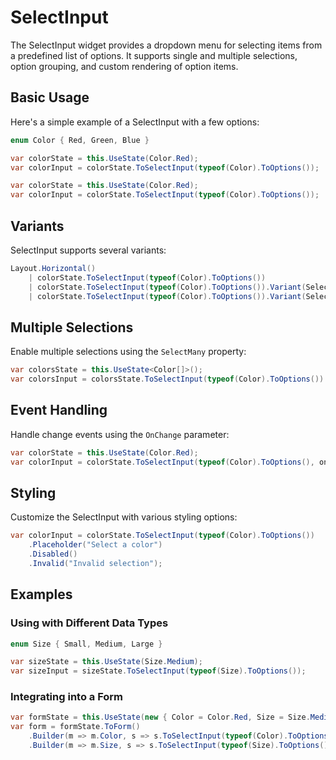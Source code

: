 # SelectInput

The SelectInput widget provides a dropdown menu for selecting items from a predefined list of options. It supports single and multiple selections, option grouping, and custom rendering of option items.

## Basic Usage

Here's a simple example of a SelectInput with a few options:

```csharp
enum Color { Red, Green, Blue }

var colorState = this.UseState(Color.Red);
var colorInput = colorState.ToSelectInput(typeof(Color).ToOptions());
```

```csharp
var colorState = this.UseState(Color.Red);
var colorInput = colorState.ToSelectInput(typeof(Color).ToOptions());
```

## Variants

SelectInput supports several variants:

```csharp
Layout.Horizontal()
    | colorState.ToSelectInput(typeof(Color).ToOptions())
    | colorState.ToSelectInput(typeof(Color).ToOptions()).Variant(SelectInputs.List)
    | colorState.ToSelectInput(typeof(Color).ToOptions()).Variant(SelectInputs.Toggle)
```

## Multiple Selections

Enable multiple selections using the `SelectMany` property:

```csharp
var colorsState = this.UseState<Color[]>();
var colorsInput = colorsState.ToSelectInput(typeof(Color).ToOptions()).SelectMany();
```

## Event Handling

Handle change events using the `OnChange` parameter:

```csharp
var colorState = this.UseState(Color.Red);
var colorInput = colorState.ToSelectInput(typeof(Color).ToOptions(), onChange: e => Console.WriteLine($"Selected: {e.Value}"));
```

## Styling

Customize the SelectInput with various styling options:

```csharp
var colorInput = colorState.ToSelectInput(typeof(Color).ToOptions())
    .Placeholder("Select a color")
    .Disabled()
    .Invalid("Invalid selection");
```

<WidgetDocs Type="Ivy.SelectInput" ExtensionsType="Ivy.SelectInputExtensions"/>

## Examples

### Using with Different Data Types

```csharp
enum Size { Small, Medium, Large }

var sizeState = this.UseState(Size.Medium);
var sizeInput = sizeState.ToSelectInput(typeof(Size).ToOptions());
```

### Integrating into a Form

```csharp
var formState = this.UseState(new { Color = Color.Red, Size = Size.Medium });
var form = formState.ToForm()
    .Builder(m => m.Color, s => s.ToSelectInput(typeof(Color).ToOptions()))
    .Builder(m => m.Size, s => s.ToSelectInput(typeof(Size).ToOptions()));
``` 